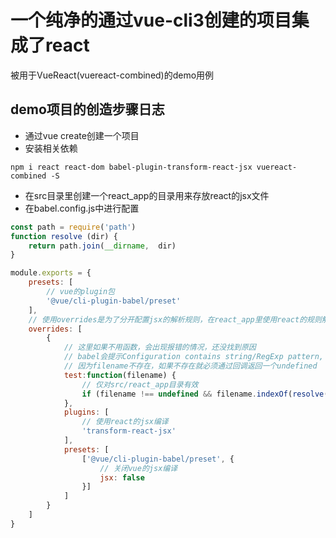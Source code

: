 # 一个纯净的通过vue-cli3创建的项目集成了react  
被用于VueReact(vuereact-combined)的demo用例  

## demo项目的创造步骤日志  
+ 通过vue create创建一个项目  
+ 安装相关依赖  
````  
npm i react react-dom babel-plugin-transform-react-jsx vuereact-combined -S
````  
+ 在src目录里创建一个react_app的目录用来存放react的jsx文件  
+ 在babel.config.js中进行配置
````jsx harmony  
const path = require('path')
function resolve (dir) {
    return path.join(__dirname,  dir)
}

module.exports = {
    presets: [
        // vue的plugin包
        '@vue/cli-plugin-babel/preset'
    ],
    // 使用overrides是为了分开配置jsx的解析规则，在react_app里使用react的规则解析，其他使用vue的规则
    overrides: [
        {
            // 这里如果不用函数，会出现报错的情况，还没找到原因
            // babel会提示Configuration contains string/RegExp pattern, but no filename was passed to Babel
            // 因为filename不存在，如果不存在就必须通过回调返回一个undefined
            test:function(filename) {
                // 仅对src/react_app目录有效
                if (filename !== undefined && filename.indexOf(resolve('src/react_app')) === 0) return filename
            },
            plugins: [
                // 使用react的jsx编译
                'transform-react-jsx'
            ],
            presets: [
                ['@vue/cli-plugin-babel/preset', {
                    // 关闭vue的jsx编译
                    jsx: false
                }]
            ]
        }
    ]
}

````  
